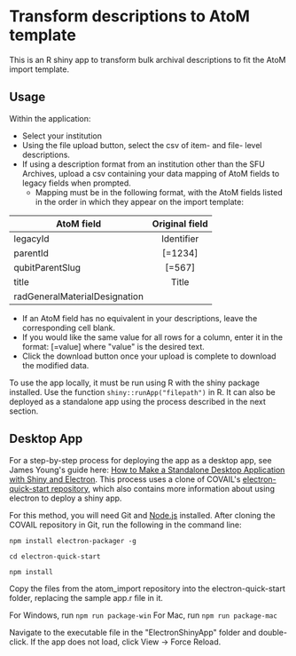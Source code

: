 # Transform descriptions to AtoM template

This is an R shiny app to transform bulk archival descriptions to fit the AtoM import template.

## Usage

Within the application:
* Select your institution
* Using the file upload button, select the csv of item- and file- level descriptions.
* If using a description format from an institution other than the SFU Archives, upload a csv containing your data mapping of AtoM fields to legacy fields when prompted.
  * Mapping must be in the following format, with the AtoM fields listed in the order in which they appear on the import template:

| AtoM field                    | Original field| 
| ----------------------------- |:-------------:| 
| legacyId                      | Identifier    | 
| parentId                      | [=1234]       | 
| qubitParentSlug               | [=567]        | 
| title                         | Title         | 
| radGeneralMaterialDesignation |               | 

  * If an AtoM field has no equivalent in your descriptions, leave the corresponding cell blank. 
  * If you would like the same value for all rows for a column, enter it in the format: [=value] where "value" is the desired text.
* Click the download button once your upload is complete to download the modified data.

To use the app locally, it must be run using R with the shiny package installed. Use the function `shiny::runApp("filepath")` in R. It can also be deployed as a standalone app using the process described in the next section.


## Desktop App

For a step-by-step process for deploying the app as a desktop app, see James Young's guide here: [How to Make a Standalone Desktop Application with Shiny and Electron](https://foretodata.com/how-to-make-a-standalone-desktop-application-with-shiny-and-electron-on-windows/). This process uses a clone of COVAIL's [electron-quick-start repository](https://github.com/COVAIL/electron-quick-start), which also contains more information about using electron to deploy a shiny app.

For this method, you will need Git and [Node.js](https://nodejs.org/en/download/) installed. After cloning the COVAIL repository in Git, run the following in the command line:

```
npm install electron-packager -g

cd electron-quick-start

npm install
```

Copy the files from the atom_import repository into the electron-quick-start folder, replacing the sample app.r file in it. 

For Windows, run `npm run package-win`
For Mac, run `npm run package-mac`

Navigate to the executable file in the "ElectronShinyApp" folder and double-click. If the app does not load, click View -> Force Reload.